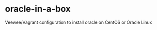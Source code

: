 oracle-in-a-box
===============

Veewee/Vagrant configuration to install oracle on CentOS or Oracle Linux
